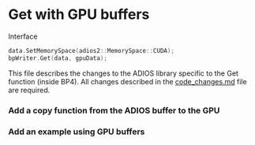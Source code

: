 # Get with GPU buffers

Interface
```c++
data.SetMemorySpace(adios2::MemorySpace::CUDA);
bpWriter.Get(data, gpuData);
```

This file describes the changes to the ADIOS library specific to the Get function (inside BP4). All changes described in the [code_changes.md](https://github.com/anagainaru/ADIOS2-addons/blob/main/GPUAware/ADIOS.cuda/code_changes.md) file are required.

### Add a copy function from the ADIOS buffer to the GPU

### Add an example using GPU buffers

